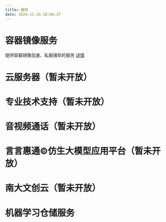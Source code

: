 ```yaml
---
title: 服务
date: 2024-11-16 16:06:37
---
```

# 容器镜像服务
提供容器镜像加速、私服储存的服务
[详情](/products/yycr)
# 云服务器（暂未开放）
# 专业技术支持（暂未开放）
# 音视频通话（暂未开放）
# 言言惠通©仿生大模型应用平台（暂未开放）
# 南大文创云（暂未开放）
# 机器学习仓储服务